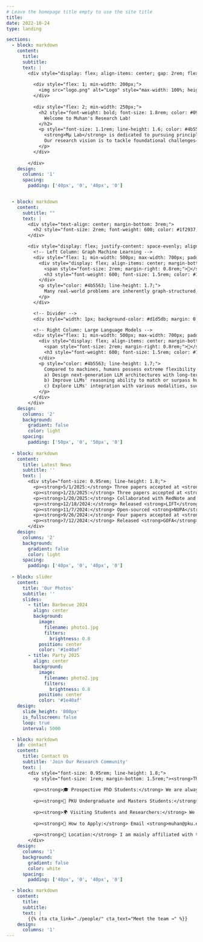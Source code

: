 ```yaml
---
# Leave the homepage title empty to use the site title
title:
date: 2022-10-24
type: landing

sections:
  - block: markdown
    content:
      title:
      subtitle:
      text: |
        <div style="display: flex; align-items: center; gap: 2rem; flex-wrap: wrap;">
  
          <div style="flex: 1; min-width: 200px;">
            <img src="logo.png" alt="Logo" style="max-width: 100%; height: auto;">
          </div>
  
          <div style="flex: 2; min-width: 250px;">
            <h2 style="font-weight: bold; font-size: 1.8rem; color: #090a0aff; margin-bottom: 1rem;">
              Welcome to Muhan's Research Lab!
            </h2>
            <p style="font-size: 1.1rem; line-height: 1.6; color: #4b5563;">
              <strong>Mμ Lab</strong> is dedicated to pursuing principled and transformative research in <strong>artificial intelligence</strong> and <strong>machine learning</strong>. While our current focus spans <strong>graph learning</strong> and <strong>large language models</strong>, our long-term mission is broader: to accelerate the development of <strong>artificial general intelligence (AGI)</strong> and deepen the scientific understanding of intelligence itself. We strive to combine <strong>theoretical rigor</strong> with practical impact, designing algorithms that are not only powerful but also <strong>explainable</strong>, <strong>efficient</strong>, and <strong>generalizable</strong> across diverse dimensions.
              Our research vision is to tackle foundational challenges—spanning <strong>model architectures</strong>, <strong>reasoning</strong>, <strong>memory</strong>, <strong>multi-modal intelligence</strong>, and <strong>AI for science</strong>—that push the boundaries of what machines can achieve. Mμ Lab is a place for creative, passionate, and ambitious researchers who aim to produce work that stands the test of time, advances the science of AI, and benefits society in profound ways.
            </p>
          </div>
  
        </div>
    design:
      columns: '1'
      spacing:
        padding: ['40px', '0', '40px', '0']


  - block: markdown
    content:
      subtitle: ""
      text: |
        <div style="text-align: center; margin-bottom: 3rem;">
          <h2 style="font-size: 2rem; font-weight: 600; color: #1f2937; margin: 0;">Research Interests</h2>
        </div>

        <div style="display: flex; justify-content: space-evenly; align-items: flex-start; gap: 2rem; margin-bottom: 3rem; max-width: 1400px; margin-left: auto; margin-right: auto;">
          <!-- Left Column: Graph Machine Learning -->
          <div style="flex: 1; min-width: 500px; max-width: 700px; padding: 1rem;">
            <div style="display: flex; align-items: center; margin-bottom: 1rem;">
              <span style="font-size: 2rem; margin-right: 0.8rem;">🔗</span>
              <h3 style="font-weight: 600; font-size: 1.5rem; color: #1f2937; margin: 0;">Graph Machine Learning</h3>
            </div>
            <p style="color: #4b5563; line-height: 1.7;">
              Many real-world problems are inherently graph-structured, such as social networks, biological networks, the World Wide Web, molecules, circuits, brains, road networks, and knowledge graphs. Many machine learning algorithms are also defined on graphs, such as neural networks and graphical models. In this field, we develop algorithms and theories for learning over graphs, and apply them to problems like link prediction, graph classification, graph structure optimization, and knowledge graph reasoning. We are also interested in practical applications of graph neural networks, including brain modeling, drug discovery, circuit design, and healthcare applications.
            </p>
          </div>

          <!-- Divider -->
          <div style="width: 1px; background-color: #d1d5db; margin: 0 2rem;"></div>

          <!-- Right Column: Large Language Models -->
          <div style="flex: 1; min-width: 500px; max-width: 700px; padding: 1rem;">
            <div style="display: flex; align-items: center; margin-bottom: 1rem;">
              <span style="font-size: 2rem; margin-right: 0.8rem;">🤖</span>
              <h3 style="font-weight: 600; font-size: 1.5rem; color: #1f2937; margin: 0;">Large Language Models</h3>
            </div>
            <p style="color: #4b5563; line-height: 1.7;">
              Compared to machines, humans possess extreme flexibility in handling unseen tasks in a few-shot/zero-shot way, much of which is attributed to human system-II intelligence for complex logical reasoning, task planning, causal reasoning, and inductive generalization. Large language models (LLMs) have shown unprecedented improvement in such abilities, but still face challenges in top human-level tasks, such as scientific innovation, software engineering, long-form writing, and autonomous agents. In this field, we aim to:
              a) Design next-generation LLM architectures with long-term memory, human-like learning mechanisms, fast training/inference, and superior long-context abilities.  
              b) Improve LLMs' reasoning ability to match or surpass humans in the most complex tasks.  
              c) Explore LLMs' integration with various modalities, such as graphs, code, relational databases (RDB), images, and videos.
            </p>
          </div>
        </div>
    design:
      columns: '2'
      background:
        gradient: false
        color: light
      spacing:
        padding: ['50px', '0', '50px', '0']
  
  - block: markdown
    content:
      title: Latest News
      subtitle: ''
      text: |
        <div style="font-size: 0.95rem; line-height: 1.8;">
          <p><strong>5/1/2025:</strong> Three papers accepted at <strong>ICML-25</strong>! Congrats to Fanxu, Yanbo and Zian! 🎉</p>
          <p><strong>1/23/2025:</strong> Three papers accepted at <strong>ICLR-25</strong>! Congrats to Lecheng, Haotong and Zian! 🎉</p>
          <p><strong>1/20/2025:</strong> Collaborated with RedNote and released <strong>RedStar</strong>, a long-chain-of-thought O1-like model for complex reasoning. <a href="https://arxiv.org/pdf/2501.11284" style="color: #2563eb;">See the preprint</a>.</p>
          <p><strong>12/18/2024:</strong> Released <strong>LIFT</strong>, a new paradigm to address long context problems of LLMs by fine-tuning long input into model parameters. <a href="https://arxiv.org/pdf/2412.13626" style="color: #2563eb;">See the preprint</a>.</p>
          <p><strong>11/7/2024:</strong> Open-sourced <strong>NUPA</strong> studying the Numerical Understanding and Processing Abilities of LLMs with 4 numerical representations and 17 distinct tasks.</p>
          <p><strong>9/26/2024:</strong> Four papers accepted at <strong>NeurIPS-24</strong>! Congrats to Fanxu, Cai, Xiaojuan and Yanbo! 🎉</p>
          <p><strong>7/12/2024:</strong> Released <strong>GOFA</strong>, the Generative One For All model for tackling all tasks on all kinds of graphs.</p>
        </div>
    design:
      columns: '2'
      background:
        gradient: false
        color: light
      spacing:
        padding: ['40px', '0', '40px', '0']
  
  - block: slider
    content:
      title: 'Our Photos'
      subtitle: ''
      slides:
        - title: Barbecue 2024
          align: center
          background:
            image:
              filename: photo1.jpg
              filters:
                brightness: 0.8
            position: center
            color: '#1e40af'
        - title: Party 2025
          align: center
          background:
            image:
              filename: photo2.jpg
              filters:
                brightness: 0.8
            position: center
            color: '#1e40af'
    design:
      slide_height: '800px'
      is_fullscreen: false
      loop: true
      interval: 5000

  - block: markdown
    id: contact
    content:
      title: Contact Us
      subtitle: 'Join Our Research Community'
      text: |
        <div style="font-size: 0.95rem; line-height: 1.8;">
          <p style="font-size: 1rem; margin-bottom: 1.5rem;"><strong>Thank you so much for your interest in our work!</strong> We are actively looking for students and postdocs. MuLab welcomes applicants from diverse backgrounds.</p>
          
          <p><strong>🎓 Prospective PhD Students:</strong> We are always looking for strong PhD students with interests in Graph Machine Learning and Large Language Model Reasoning. I am looking for students who meet at least three criteria: creativity and passion for research, solid math skills, solid coding skills, and good English. <em>Note: Please do not email regarding PhD admission as decisions are made by committee.</em></p>
          
          <p><strong>🎯 PKU Undergraduate and Masters Students:</strong> We are happy to work with masters or undergraduate students at Peking University. We expect some prior experience in ML/AI and a minimum of 10 hours per week commitment. You are especially welcome if you have interdisciplinary backgrounds while being proficient in coding.</p>
          
          <p><strong>🌍 Visiting Students and Researchers:</strong> We take visitors on a rolling basis, and generally prefer visitors to stay for at least 6 months for high-quality collaborative work. Please email Prof. Zhang with your research interests and proposed duration.</p>
          
          <p><strong>📧 How to Apply:</strong> Email <strong>muhan@pku.edu.cn</strong> with subject line: [Application Type] - [Your Name] - [Your Institution]. Due to the large number of applicants, I may not be able to respond to every email. Thank you for understanding!</p>
          
          <p><strong>📍 Location:</strong> I am mainly affiliated with the Institute for AI (人工智能研究院) at the main campus (燕园) of PKU. Your office will be there - no need to go to Changping campus.</p>
        </div>
    design:
      columns: '1'
      background:
        gradient: false
        color: white
      spacing:
        padding: ['40px', '0', '40px', '0']

  - block: markdown
    content:
      title:
      subtitle:
      text: |
        {{% cta cta_link="./people/" cta_text="Meet the team →" %}}
    design:
      columns: '1'
---
```

